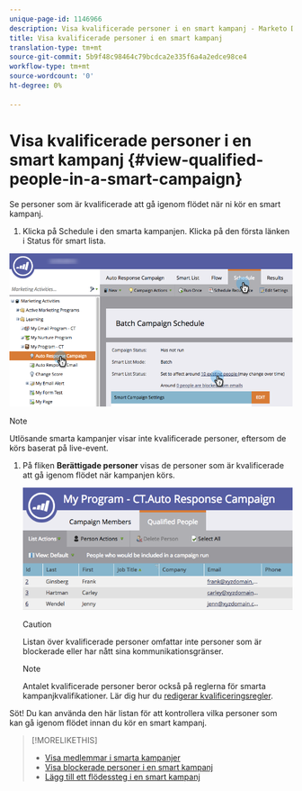 ```yaml
---
unique-page-id: 1146966
description: Visa kvalificerade personer i en smart kampanj - Marketo Docs - Produktdokumentation
title: Visa kvalificerade personer i en smart kampanj
translation-type: tm+mt
source-git-commit: 5b9f48c98464c79bcdca2e335f6a4a2edce98ce4
workflow-type: tm+mt
source-wordcount: '0'
ht-degree: 0%

---
```



# Visa kvalificerade personer i en smart kampanj {#view-qualified-people-in-a-smart-campaign}

Se personer som är kvalificerade att gå igenom flödet när ni kör en smart kampanj.

1. Klicka på Schedule i den smarta kampanjen. Klicka på den första länken i Status för smart lista.

![](assets/qualifedpeople-hands.png)

>[!NOTE]
>
>Utlösande smarta kampanjer visar inte kvalificerade personer, eftersom de körs baserat på live-event.

1. På fliken **Berättigade personer** visas de personer som är kvalificerade att gå igenom flödet när kampanjen körs.

   ![](assets/qualifiedpeople-tab.png)

   >[!CAUTION]
   >
   >Listan över kvalificerade personer omfattar inte personer som är blockerade eller har nått sina kommunikationsgränser.

   >[!NOTE]
   >
   >Antalet kvalificerade personer beror också på reglerna för smarta kampanjkvalifikationer. Lär dig hur du [redigerar kvalificeringsregler](/help/marketo/product-docs/core-marketo-concepts/smart-campaigns/using-smart-campaigns/edit-qualification-rules-in-a-smart-campaign.md).

Söt! Du kan använda den här listan för att kontrollera vilka personer som kan gå igenom flödet innan du kör en smart kampanj.

>[!MORELIKETHIS]
>
>* [Visa medlemmar i smarta kampanjer](/help/marketo/product-docs/core-marketo-concepts/smart-campaigns/smart-campaign-data/view-smart-campaign-members.md)
>* [Visa blockerade personer i en smart kampanj](/help/marketo/product-docs/core-marketo-concepts/smart-campaigns/smart-campaign-data/view-blocked-people-in-a-smart-campaign.md)
>* [Lägg till ett flödessteg i en smart kampanj](/help/marketo/product-docs/core-marketo-concepts/smart-campaigns/flow-actions/add-a-flow-step-to-a-smart-campaign.md)

